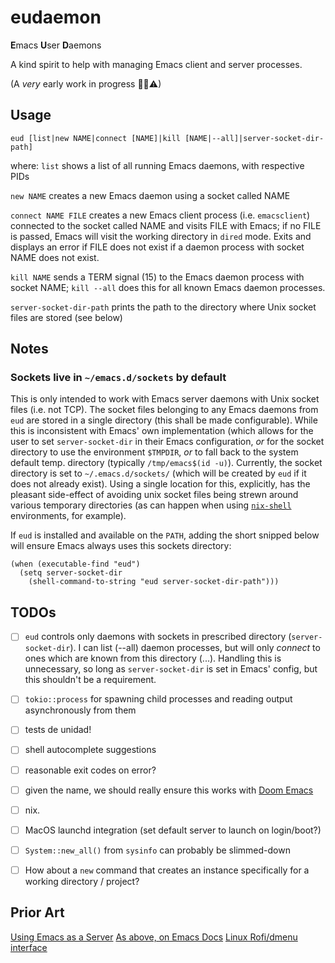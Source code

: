 # eudaemon

**E**macs **U**ser **D**aemons

A kind spirit to help with managing Emacs client and server processes.

(A _very_ early work in progress 👼👹⚠)




## Usage

```
eud [list|new NAME|connect [NAME]|kill [NAME|--all]|server-socket-dir-path]
```

where:
`list` shows a list of all running Emacs daemons, with respective PIDs

`new NAME` creates a new Emacs daemon using a socket called NAME

`connect NAME FILE` creates a new Emacs client process (i.e. `emacsclient`) connected to the socket called NAME and visits FILE with Emacs; if no FILE is passed, Emacs will visit the working directory in `dired` mode. Exits and displays an error if FILE does not exist if a daemon process with socket NAME does not exist.

`kill NAME` sends a TERM signal (15) to the Emacs daemon process with socket NAME; `kill --all` does this for all known Emacs daemon processes.

`server-socket-dir-path`  prints the path to the directory where Unix socket files are stored (see below)



## Notes

### Sockets live in `~/emacs.d/sockets` by default
This is only intended to work with Emacs server daemons with Unix socket files (i.e. not TCP). The socket files belonging to any Emacs daemons from `eud` are stored in a single directory (this shall be made configurable). While this is inconsistent with Emacs' own implementation (which allows for the user to set `server-socket-dir` in their Emacs configuration, _or_ for the socket directory to use the environment `$TMPDIR`, _or_ to fall back to the system default temp. directory (typically `/tmp/emacs$(id -u)`). Currently, the socket directory is set to `~/.emacs.d/sockets/` (which will be created by `eud` if it does not already exist). Using a single location for this, explicitly, has the pleasant side-effect of avoiding unix socket files being strewn around various temporary directories (as can happen when using [`nix-shell`](https://nixos.wiki/wiki/Development_environment_with_nix-shell) environments, for example).

If `eud` is installed and available on the `PATH`, adding the short snipped below will ensure Emacs always uses this sockets directory:

``` emacs-lisp
(when (executable-find "eud")
  (setq server-socket-dir
	(shell-command-to-string "eud server-socket-dir-path")))
```


## TODOs

 - [ ] `eud` controls only daemons with sockets in prescribed directory (`server-socket-dir`). I can list (--all) daemon processes, but will only _connect_ to ones which are known from this directory (...). Handling this is unnecessary, so long as `server-socket-dir` is set in Emacs' config, but this shouldn't be a requirement.

 - [ ] `tokio::process` for spawning child processes and reading output asynchronously from them

 - [ ] tests de unidad!

 - [ ] shell autocomplete suggestions

 - [ ] reasonable exit codes on error?

 - [ ] given the name, we should really ensure this works with [Doom Emacs](https://github.com/doomemacs/doomemacs)

 - [ ] nix.

 - [ ] MacOS launchd integration (set default server to launch on login/boot?)

 - [ ] `System::new_all()` from `sysinfo` can probably be slimmed-down
 
 - [ ] How about a `new` command that creates an instance specifically for a working directory / project?



## Prior Art
[Using Emacs as a Server](https://www.gnu.org/software/emacs/manual/html_node/emacs/Emacs-Server.html)
[As above, on Emacs Docs](https://emacsdocs.org/docs/emacs/Emacs-Server)
[Linux Rofi/dmenu interface](https://github.com/Cycatz/dmenu-emacs-daemon)
